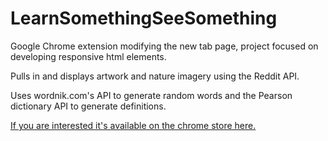 # LearnSomethingSeeSomething
Google Chrome extension modifying the new tab page, project focused on developing responsive html elements. 

Pulls in and displays artwork and nature imagery using the Reddit API. 

Uses wordnik.com's API to generate random words and the Pearson dictionary API to generate definitions.

[If you are interested it's available on the chrome store here.](https://chrome.google.com/webstore/detail/learn-something-see-somet/hjilmolkopjkokfofafnlgbphdfopldo)
